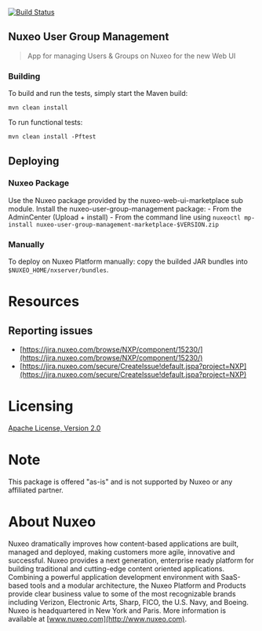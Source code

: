 [![Build Status](https://qa.nuxeo.org/jenkins/buildStatus/icon?job=plugins_nuxeo-user-group-management-master-6.0)](https://qa.nuxeo.org/jenkins/job/plugins_nuxeo-user-group-management-master-6.0/)

## Nuxeo User Group Management

> App for managing Users & Groups on Nuxeo for the new Web UI

### Building

To build and run the tests, simply start the Maven build:

    mvn clean install

To run functional tests:

    mvn clean install -Pftest

## Deploying

### Nuxeo Package

Use the Nuxeo package provided by the nuxeo-web-ui-marketplace sub module.
Install the nuxeo-user-group-management package:
      - From the AdminCenter (Upload + install)
      - From the command line using `nuxeoctl mp-install nuxeo-user-group-management-marketplace-$VERSION.zip`

### Manually

To deploy on Nuxeo Platform manually: copy the builded JAR bundles into `$NUXEO_HOME/nxserver/bundles`.

# Resources

## Reporting issues

- [https://jira.nuxeo.com/browse/NXP/component/15230/](https://jira.nuxeo.com/browse/NXP/component/15230/)
- [https://jira.nuxeo.com/secure/CreateIssue!default.jspa?project=NXP](https://jira.nuxeo.com/secure/CreateIssue!default.jspa?project=NXP)

# Licensing

[Apache License, Version 2.0](http://www.apache.org/licenses/LICENSE-2.0.html)

# Note 

This package is offered "as-is" and is not supported by Nuxeo or any affiliated partner.

# About Nuxeo

Nuxeo dramatically improves how content-based applications are built, managed and deployed, making customers more agile, innovative and successful. Nuxeo provides a next generation, enterprise ready platform for building traditional and cutting-edge content oriented applications. Combining a powerful application development environment with
SaaS-based tools and a modular architecture, the Nuxeo Platform and Products provide clear business value to some of the most recognizable brands including Verizon, Electronic Arts, Sharp, FICO, the U.S. Navy, and Boeing. Nuxeo is headquartered in New York and Paris.
More information is available at [www.nuxeo.com](http://www.nuxeo.com).
